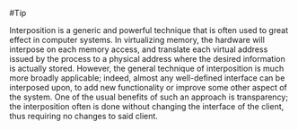 #Tip 

Interposition is a generic and powerful technique that is often used to great effect in computer systems. In virtualizing memory, the hardware will interpose on each memory access, and translate each virtual address issued by the process to a physical address where the desired information is actually stored. However, the general technique of interposition is much more broadly applicable; indeed, almost any well-defined interface can be interposed upon, to add new functionality or improve some other aspect of the system. One of the usual benefits of such an approach is transparency; the interposition often is done without changing the interface of the client, thus requiring no changes to said client.